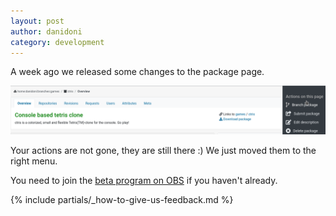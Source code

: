 ```yaml
---
layout: post
author: danidoni
category: development
---
```

A week ago we released some changes to the package page.

<img src="/images/posts/quick-update-about-package-actions/package_actions_in_the_right_menu.png" />

Your actions are not gone, they are still there :) We just moved them to the right menu. 

You need to join the [beta program on OBS](/2018/10/04/the-beta-program/) if you
haven't already.

{% include partials/_how-to-give-us-feedback.md %}
